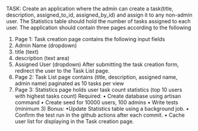 TASK:
Create an application where the admin can create a task(title, description,
assigned_to_id, assigned_by_id) and assign it to any non-admin user. The Statistics
table should hold the number of tasks assigned to each user.
The application should contain three pages according to the following
1. Page 1: Task creation page contains the following input fields
1. Admin Name (dropdown)
2. title (text)
3. description (text area)
4. Assigned User (dropdown)
   After submitting the task creation form, redirect the user to the Task List page.
2. Page 2: Task List page contains (title, description, assigned name, admin
   name) paginated as 10 tasks per view
3. Page 3: Statistics page holds user task count statistics (top 10 users with
   highest tasks count)
   Required:
   • Create database using artisan command
   • Create seed for 10000 users, 100 admins
   • Write tests (minimum 3)
   Bonus:
   •Update Statistics table using a background job.
   • Confirm the test run in the github actions after each commit.
   • Cache user list for displaying in the Task creation page.
